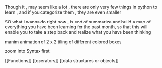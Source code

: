 
Though it , may seem like a lot , there are only very few things in python to learn , and if you categorize them , they are even smaller 

SO what i wanna do right now , is sort of summarize and build a map of everything you have been learning for the past month, so that this will enable you to take a step back and realize what you have been thinking 

manim animation of 2 x 2 tiling of different colored boxes 

zoom into Syntax first 

[[Functions]]
[[operators]]
[[data structures or objects]]



